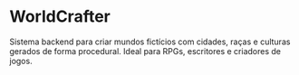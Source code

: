 # WorldCrafter
Sistema backend para criar mundos fictícios com cidades, raças e culturas gerados de forma procedural. Ideal para RPGs, escritores e criadores de jogos.
